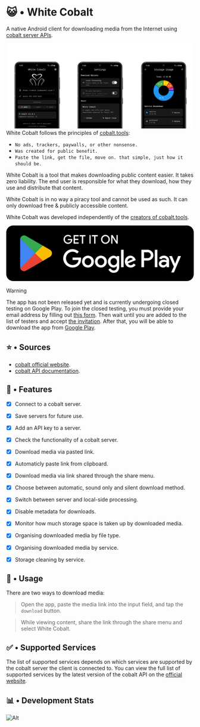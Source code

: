 # 😺 • White Cobalt

A native Android client for downloading media from the Internet using [cobalt server APIs](https://github.com/imputnet/cobalt/blob/main/docs/api.md).

![1749405394661](image/README/1749405394661.png)White Cobalt follows the principles of [cobalt.tools](https://cobalt.tools/):

- `No ads, trackers, paywalls, or other nonsense.`
- `Was created for public benefit.`
- `Paste the link, get the file, move on. that simple, just how it should be.`

White Cobalt is a tool that makes downloading public content easier. It takes zero liability. The end user is responsible for what they download, how they use and distribute that content.

White Cobalt is in no way a piracy tool and cannot be used as such. It can only download free & publicly accessible content.

White Cobalt was developed independently of the [creators of cobalt.tools](https://github.com/imputnet).

[![sample SVG image](https://raw.githubusercontent.com/pioug/google-play-badges/main/svg/English.svg)](https://play.google.com/store/apps/details?id=liubquanti.white.cobalt)
> [!WARNING]  
> The app has not been released yet and is currently undergoing closed testing on Google Play. To join the closed testing, you must provide your email address by filling out [this form](https://forms.gle/gmNEyRK8rhmgUgG99). Then wait until you are added to the list of testers and accept [the invitation](https://play.google.com/apps/testing/liubquanti.white.cobalt). After that, you will be able to download the app from [Google Play](https://play.google.com/store/apps/details?id=liubquanti.white.cobalt).

## ⭐ • Sources

- [cobalt official website](https://cobalt.tools/).
- [cobalt API documentation](https://github.com/imputnet/cobalt/blob/main/docs/api.md).

## 🧬 • Features

- [X] Connect to a cobalt server.
- [X] Save servers for future use.
- [X] Add an API key to a server.
- [X] Check the functionality of a cobalt server.
- [X] Download media via pasted link.
- [X] Automaticly paste link from clipboard.
- [X] Download media via link shared through the share menu.
- [X] Choose between automatic, sound only and silent download method.
- [X] Switch between server and local-side processing.
- [X] Disable metadata for downloads.
- [X] Monitor how much storage space is taken up by downloaded media.
- [X] Organising downloaded media by file type.
- [X] Organising downloaded media by service.
- [X] Storage cleaning by service.


## 🧩 • Usage

There are two ways to download media:

> Open the app, paste the media link into the input field, and tap the `download` button.

> While viewing content, share the link through the share menu and select White Cobalt.

## ✅ • Supported Services

The list of supported services depends on which services are supported by the cobalt server the client is connected to. You can view the full list of supported services by the latest version of the cobalt API on the [official website](https://cobalt.tools/).

## 📊 • Development Stats

![Alt](https://repobeats.axiom.co/api/embed/e8f2493da0ae6154170cdd95468ad622db3a99a9.svg "Repobeats analytics image")
